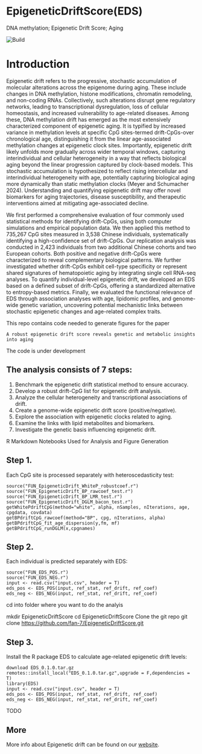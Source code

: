 # EpigeneticDriftScore(EDS)
DNA methylation; Epigenetic Drift Score; Aging

![Build](https://github.com/fan-7/EpigeneticDriftScore)

# Introduction

Epigenetic drift refers to the progressive, stochastic accumulation of molecular alterations across the epigenome during aging. These include changes in DNA methylation, histone modifications, chromatin remodeling, and non-coding RNAs. Collectively, such alterations disrupt gene regulatory networks, leading to transcriptional dysregulation, loss of cellular homeostasis, and increased vulnerability to age-related diseases. Among these, DNA methylation drift has emerged as the most extensively characterized component of epigenetic aging. It is typified by increased variance in methylation levels at specific CpG sites-termed drift-CpGs-over chronological age, distinguishing it from the linear age-associated methylation changes at epigenetic clock sites. Importantly, epigenetic drift likely unfolds more gradually across wider temporal windows, capturing interindividual and cellular heterogeneity in a way that reflects biological aging beyond the linear progression captured by clock-based models. This stochastic accumulation is hypothesized to reflect rising intercellular and interindividual heterogeneity with age, potentially capturing biological aging more dynamically than static methylation clocks (Meyer and Schumacher 2024). Understanding and quantifying epigenetic drift may offer novel biomarkers for aging trajectories, disease susceptibility, and therapeutic interventions aimed at mitigating age-associated decline.

We first performed a comprehensive evaluation of four commonly used statistical methods for identifying drift-CpGs, using both computer simulations and empirical population data. We then applied this method to 735,267 CpG sites measured in 3,538 Chinese individuals, systematically identifying a high-confidence set of drift-CpGs. Our replication analysis was conducted in 2,423 individuals from two additional Chinese cohorts and two European cohorts. Both positive and negative drift-CpGs were characterized to reveal complementary biological patterns. We further investigated whether drift-CpGs exhibit cell-type specificity or represent shared signatures of hematopoietic aging by integrating single cell RNA-seq analyses. To quantify individual-level epigenetic drift, we developed an EDS based on a defined subset of drift-CpGs, offering a standardized alternative to entropy-based metrics. Finally, we evaluated the functional relevance of EDS through association analyses with age, lipidomic profiles, and genome-wide genetic variation, uncovering potential mechanistic links between stochastic epigenetic changes and age-related complex traits. 

This repo contains code needed to generate figures for the paper 

    A robust epigenetic drift score reveals genetic and metabolic insights into aging

The code is under development

## The analysis consists of 7 steps:
1. Benchmark the epigenetic drift statistical method to ensure accuracy.
2. Develop a robust drift-CpG list for epigenetic drift analysis.
3. Analyze the cellular heterogeneity and transcriptional associations of drift.
4. Create a genome-wide epigenetic drift score (positive/negative).
5. Explore the association with epigenetic clocks related to aging.
6. Examine the links with lipid metabolites and biomarkers.
7. Investigate the genetic basis influencing epigenetic drift.

R Markdown Notebooks Used for Analysis and Figure Generation



## Step 1. 

Each CpG site is processed separately with heteroscedasticity test:

    source("FUN_EpigeneticDrift_WhiteP_robustcoef.r")
    source("FUN_EpigeneticDrift_BP_rawcoef_test.r")
    source("FUN_EpigeneticDrift_BP_LMR_test.r")
    source("FUN_EpigeneticDrift_DGLM_bacon_test.r")
    getWhitePdriftCpG(method="white", alpha, nSamples, nIterations, age, cpgdata, covdata)
    getBPdriftCpG_rawcoef(method="BP", cpg, nIterations, alpha)
    getBPdriftCpG_fit_age_dispersion(y,fm, mf)
    getBPdriftCpG_runDGLM(x,cpgnames)


## Step 2.

Each individual is predicted separately with EDS:

    source("FUN_EDS_POS.r")
    source("FUN_EDS_NEG.r")
    input <- read.csv("input.csv", header = T)
    eds_pos <- EDS_POS(input, ref_stat, ref_drift, ref_coef)
    eds_neg <- EDS_NEG(input, ref_stat, ref_drift, ref_coef)
    

cd into folder where you want to do the analyis

mkdir EpigeneticDriftScore
cd EpigeneticDriftScore
Clone the git repo
git clone https://github.com/fan-7/EpigeneticDriftScore.git

## Step 3.

Install the R package EDS to calculate age-related epigenetic drift levels:

    download EDS_0.1.0.tar.gz
    remotes::install_local("EDS_0.1.0.tar.gz",upgrade = F,dependencies = T)
    library(EDS)
    input <- read.csv("input.csv", header = T)
    eds_pos <- EDS_POS(input, ref_stat, ref_drift, ref_coef)
    eds_neg <- EDS_NEG(input, ref_stat, ref_drift, ref_coef)
    


TODO 


## More

More info about Epigenetic drift can be found on our [website](https://github.com/fan-7/EpigeneticDriftScore.git ).  
